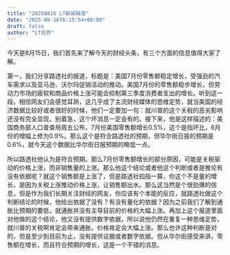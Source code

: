 ```yaml
---
title: "20250816 LT新闻辑录"
date: "2025-08-16T6:15:54+08:00"
draft: false
author: "LT视界"
---
```



今天是8月15日，我们首先来了解今天的财经头条，有三个方面的信息值得大家了解。

第一，我们分享路透社的报道，标题是：美国7月份零售额稳定增长，受强劲的汽车需求以及亚马逊、沃尔玛促销活动的推动。美国7月份的零售额稳步增长，但劳动力市场的疲软和商品价格上涨可能会抑制第三季度消费者支出的增长。听到这一段，相信网友们会感觉耳熟，这几乎成了主流财经媒体的思维定势，就当美国的经济数据比较好或者很好的时候，他们一定要加一句：就川普的这个关税的恶劣影响还没有完全显现，别着急，这个坏消息一定会有的。接下来，他是这样描述的：美国商务部人口普查局周五公布，7月份美国零售额增长0.5%，这个是指环比，6月份的增幅上修为0.9%。那么这个是符合路透社的预期，但华尔街日报的预期是0.6%，就今天这个数据比华尔街日报预期的略低一点。

所以路透社他认为是符合预期。那么7月份零售额增长的部分原因，可能是关税驱动的价格上涨，而非销售量的上涨。那么他这个结论或者他这个判断或者是推论有没有依据呢？就这个销售额是上涨了，但是路透社掐指一算，你这个不是量的增长，是因为关税上涨推动价格上涨，让销售额出水。那么这当然是个很劲爆的信息，但是作为我们长期关注财经的网友，你应该有个本能的反应，就路透社做这个判断结论的时候，他给出依据了没有？有没有量化的依据？因为之前我们了解到通胀比预期的要低，就通胀并没有主导目前的价格的大幅上涨。再加上这个报道里面对他做的这个结论，他又没有提供数字依据，所以说他仍然在重复一种思维定势，就川普的关税啊肯定会带来通胀，价格肯定会大幅上涨。那么也许这种判断是对的，但是至少到目前为止，没有提供证据或者数字依据。但从华尔街感受来讲，零售额在增长，而且符合预期的增长，这是一个不错的消息。

